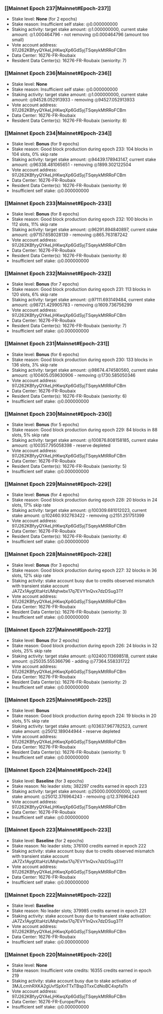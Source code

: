 ### [[Mainnet Epoch 237|Mainnet#Epoch-237]]
* Stake level: **None** (for 2 epochs)
* Stake reason: Insufficient self stake: ◎0.000000000
* Staking activity: target stake amount: ◎1.000000000, current stake amount: ◎1.000464796 - not removing ◎0.000464796 (amount too small)
* Vote account address: 97J262KBfyyQYAeLjHKwqXp6GdSyjTSqeykMtRRoFCBm
* Data Center: 16276-FR-Roubaix
* Resident Data Center(s): 16276-FR-Roubaix (seniority: 7)
### [[Mainnet Epoch 236|Mainnet#Epoch-236]]
* Stake level: **None**
* Stake reason: Insufficient self stake: ◎0.000000000
* Staking activity: target stake amount: ◎1.000000000, current stake amount: ◎94528.052913933 - removing ◎94527.052913933
* Vote account address: 97J262KBfyyQYAeLjHKwqXp6GdSyjTSqeykMtRRoFCBm
* Data Center: 16276-FR-Roubaix
* Resident Data Center(s): 16276-FR-Roubaix (seniority: 8)
### [[Mainnet Epoch 234|Mainnet#Epoch-234]]
* Stake level: **Bonus** (for 9 epochs)
* Stake reason: Good block production during epoch 233: 104 blocks in 104 slots, 0% skip rate
* Staking activity: target stake amount: ◎94439.178943147, current stake amount: ◎96338.481065651 - removing ◎1899.302122504
* Vote account address: 97J262KBfyyQYAeLjHKwqXp6GdSyjTSqeykMtRRoFCBm
* Data Center: 16276-FR-Roubaix
* Resident Data Center(s): 16276-FR-Roubaix (seniority: 9)
* Insufficient self stake: ◎0.000000000
### [[Mainnet Epoch 233|Mainnet#Epoch-233]]
* Stake level: **Bonus** (for 8 epochs)
* Stake reason: Good block production during epoch 232: 100 blocks in 112 slots, 11% skip rate
* Staking activity: target stake amount: ◎96291.894840897, current stake amount: ◎97157.658028139 - removing ◎865.763187242
* Vote account address: 97J262KBfyyQYAeLjHKwqXp6GdSyjTSqeykMtRRoFCBm
* Data Center: 16276-FR-Roubaix
* Resident Data Center(s): 16276-FR-Roubaix (seniority: 8)
* Insufficient self stake: ◎0.000000000
### [[Mainnet Epoch 232|Mainnet#Epoch-232]]
* Stake level: **Bonus** (for 7 epochs)
* Stake reason: Good block production during epoch 231: 113 blocks in 120 slots, 6% skip rate
* Staking activity: target stake amount: ◎97111.693149484, current stake amount: ◎98721.429905783 - removing ◎1609.736756299
* Vote account address: 97J262KBfyyQYAeLjHKwqXp6GdSyjTSqeykMtRRoFCBm
* Data Center: 16276-FR-Roubaix
* Resident Data Center(s): 16276-FR-Roubaix (seniority: 7)
* Insufficient self stake: ◎0.000000000
### [[Mainnet Epoch 231|Mainnet#Epoch-231]]
* Stake level: **Bonus** (for 6 epochs)
* Stake reason: Good block production during epoch 230: 133 blocks in 136 slots, 3% skip rate
* Staking activity: target stake amount: ◎98674.474580560, current stake amount: ◎100405.059630906 - removing ◎1730.585050346
* Vote account address: 97J262KBfyyQYAeLjHKwqXp6GdSyjTSqeykMtRRoFCBm
* Data Center: 16276-FR-Roubaix
* Resident Data Center(s): 16276-FR-Roubaix (seniority: 6)
* Insufficient self stake: ◎0.000000000
### [[Mainnet Epoch 230|Mainnet#Epoch-230]]
* Stake level: **Bonus** (for 5 epochs)
* Stake reason: Good block production during epoch 229: 84 blocks in 88 slots, 5% skip rate
* Staking activity: target stake amount: ◎100876.808158185, current stake amount: ◎100357.795058398 - reserve depleted
* Vote account address: 97J262KBfyyQYAeLjHKwqXp6GdSyjTSqeykMtRRoFCBm
* Data Center: 16276-FR-Roubaix
* Resident Data Center(s): 16276-FR-Roubaix (seniority: 5)
* Insufficient self stake: ◎0.000000000
### [[Mainnet Epoch 229|Mainnet#Epoch-229]]
* Stake level: **Bonus** (for 4 epochs)
* Stake reason: Good block production during epoch 228: 20 blocks in 24 slots, 17% skip rate
* Staking activity: target stake amount: ◎100309.681012023, current stake amount: ◎102460.932763422 - removing ◎2151.251751399
* Vote account address: 97J262KBfyyQYAeLjHKwqXp6GdSyjTSqeykMtRRoFCBm
* Data Center: 16276-FR-Roubaix
* Resident Data Center(s): 16276-FR-Roubaix (seniority: 4)
* Insufficient self stake: ◎0.000000000
### [[Mainnet Epoch 228|Mainnet#Epoch-228]]
* Stake level: **Bonus** (for 3 epochs)
* Stake reason: Good block production during epoch 227: 32 blocks in 36 slots, 12% skip rate
* Staking activity: stake account busy due to credits observed mismatch with transient stake account JA7Zx1AygtXtaHzUMqhwbx17q7EVY1nQvx7dzDSug3Tf
* Vote account address: 97J262KBfyyQYAeLjHKwqXp6GdSyjTSqeykMtRRoFCBm
* Data Center: 16276-FR-Roubaix
* Resident Data Center(s): 16276-FR-Roubaix (seniority: 3)
* Insufficient self stake: ◎0.000000000
### [[Mainnet Epoch 227|Mainnet#Epoch-227]]
* Stake level: **Bonus** (for 2 epochs)
* Stake reason: Good block production during epoch 226: 24 blocks in 32 slots, 25% skip rate
* Staking activity: target stake amount: ◎102400.113698518, current stake amount: ◎25035.555366796 - adding ◎77364.558331722
* Vote account address: 97J262KBfyyQYAeLjHKwqXp6GdSyjTSqeykMtRRoFCBm
* Data Center: 16276-FR-Roubaix
* Resident Data Center(s): 16276-FR-Roubaix (seniority: 2)
* Insufficient self stake: ◎0.000000000
### [[Mainnet Epoch 225|Mainnet#Epoch-225]]
* Stake level: **Bonus**
* Stake reason: Good block production during epoch 224: 19 blocks in 20 slots, 5% skip rate
* Staking activity: target stake amount: ◎103637.967782523, current stake amount: ◎25012.189044944 - reserve depleted
* Vote account address: 97J262KBfyyQYAeLjHKwqXp6GdSyjTSqeykMtRRoFCBm
* Data Center: 16276-FR-Roubaix
* Resident Data Center(s): 16276-FR-Roubaix (seniority: 1)
* Insufficient self stake: ◎0.000000000
### [[Mainnet Epoch 224|Mainnet#Epoch-224]]
* Stake level: **Baseline** (for 3 epochs)
* Stake reason: No leader slots; 382297 credits earned in epoch 223
* Staking activity: target stake amount: ◎25000.000000000, current stake amount: ◎25012.376964243 - removing ◎12.376964243
* Vote account address: 97J262KBfyyQYAeLjHKwqXp6GdSyjTSqeykMtRRoFCBm
* Data Center: 16276-FR-Roubaix
* Insufficient self stake: ◎0.000000000
### [[Mainnet Epoch 223|Mainnet#Epoch-223]]
* Stake level: **Baseline** (for 2 epochs)
* Stake reason: No leader slots; 376100 credits earned in epoch 222
* Staking activity: stake account busy due to credits observed mismatch with transient stake account JA7Zx1AygtXtaHzUMqhwbx17q7EVY1nQvx7dzDSug3Tf
* Vote account address: 97J262KBfyyQYAeLjHKwqXp6GdSyjTSqeykMtRRoFCBm
* Data Center: 16276-FR-Roubaix
* Insufficient self stake: ◎0.000000000
### [[Mainnet Epoch 222|Mainnet#Epoch-222]]
* Stake level: **Baseline**
* Stake reason: No leader slots; 379985 credits earned in epoch 221
* Staking activity: stake account busy due to transient stake activation: JA7Zx1AygtXtaHzUMqhwbx17q7EVY1nQvx7dzDSug3Tf
* Vote account address: 97J262KBfyyQYAeLjHKwqXp6GdSyjTSqeykMtRRoFCBm
* Data Center: 16276-FR-Roubaix
* Insufficient self stake: ◎0.000000000
### [[Mainnet Epoch 220|Mainnet#Epoch-220]]
* Stake level: **None**
* Stake reason: Insufficient vote credits: 16355 credits earned in epoch 219
* Staking activity: stake account busy due to stake activation of 3MJLcmhRXKA2gUvfSpXnTTxTBsp3TxxCdNoBC4xpfaTh
* Vote account address: 97J262KBfyyQYAeLjHKwqXp6GdSyjTSqeykMtRRoFCBm
* Data Center: 16276-FR-Europe/Paris
* Insufficient self stake: ◎0.000000000